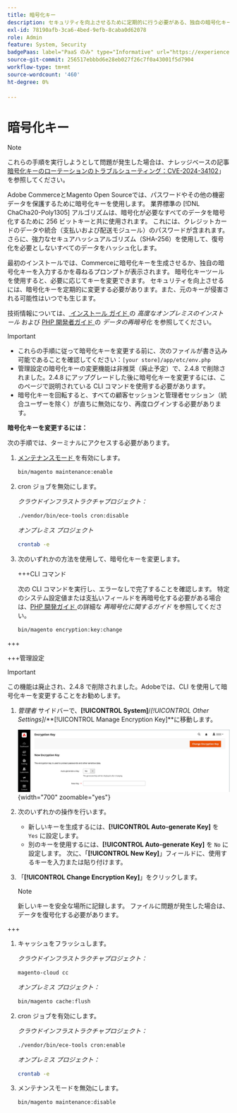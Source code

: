 ```yaml
---
title: 暗号化キー
description: セキュリティを向上させるために定期的に行う必要がある、独自の暗号化キーの変更方法を説明します。
exl-id: 78190afb-3ca6-4bed-9efb-8caba0d62078
role: Admin
feature: System, Security
badgePaas: label="PaaS のみ" type="Informative" url="https://experienceleague.adobe.com/en/docs/commerce/user-guides/product-solutions" tooltip="Adobe Commerce on Cloud プロジェクト（Adobeが管理する PaaS インフラストラクチャ）およびオンプレミスプロジェクトにのみ適用されます。"
source-git-commit: 256517ebbbd6e28eb027f26c7f0a43001f5d7904
workflow-type: tm+mt
source-wordcount: '460'
ht-degree: 0%

---
```


# 暗号化キー

>[!NOTE]
>
>これらの手順を実行しようとして問題が発生した場合は、ナレッジベースの記事 [ 暗号化キーのローテーションのトラブルシューティング：CVE-2024-34102](https://experienceleague.adobe.com/en/docs/commerce-knowledge-base/kb/troubleshooting/known-issues-patches-attached/troubleshooting-encryption-key-rotation-cve-2024-34102)」を参照してください。

Adobe CommerceとMagento Open Sourceでは、パスワードやその他の機密データを保護するために暗号化キーを使用します。 業界標準の [!DNL ChaCha20-Poly1305] アルゴリズムは、暗号化が必要なすべてのデータを暗号化するために 256 ビットキーと共に使用されます。 これには、クレジットカードのデータや統合（支払いおよび配送モジュール）のパスワードが含まれます。 さらに、強力なセキュアハッシュアルゴリズム（SHA-256）を使用して、復号化を必要としないすべてのデータをハッシュ化します。

最初のインストールでは、Commerceに暗号化キーを生成させるか、独自の暗号化キーを入力するかを尋ねるプロンプトが表示されます。 暗号化キーツールを使用すると、必要に応じてキーを変更できます。 セキュリティを向上させるには、暗号化キーを定期的に変更する必要があります。また、元のキーが侵害される可能性はいつでも生じます。

技術情報については、[ インストール ガイド ](https://experienceleague.adobe.com/docs/commerce-operations/installation-guide/advanced.html) の _高度なオンプレミスのインストール_ および [PHP 開発者ガイド ](https://developer.adobe.com/commerce/php/development/security/data-encryption/) の _データの再暗号化_ を参照してください。

>[!IMPORTANT]
>
>- これらの手順に従って暗号化キーを変更する前に、次のファイルが書き込み可能であることを確認してください：`[your store]/app/etc/env.php`
>- 管理設定の暗号化キーの変更機能は非推奨（廃止予定）で、2.4.8 で削除されました。2.4.8 にアップグレードした後に暗号化キーを変更するには、このページで説明されている CLI コマンドを使用する必要があります。
>- 暗号化キーを回転すると、すべての顧客セッションと管理者セッション（統合ユーザーを除く）が直ちに無効になり、再度ログインする必要があります。

**暗号化キーを変更するには：**

次の手順では、ターミナルにアクセスする必要があります。

1. [ メンテナンスモード ](https://experienceleague.adobe.com/en/docs/commerce-operations/configuration-guide/setup/application-modes#maintenance-mode) を有効にします。

   ```bash
   bin/magento maintenance:enable
   ```

1. cron ジョブを無効にします。

   _クラウドインフラストラクチャプロジェクト：_

   ```bash
   ./vendor/bin/ece-tools cron:disable
   ```

   _オンプレミス プロジェクト_

   ```bash
   crontab -e
   ```

1. 次のいずれかの方法を使用して、暗号化キーを変更します。

   +++CLI コマンド

   次の CLI コマンドを実行し、エラーなしで完了することを確認します。 特定のシステム設定値または支払いフィールドを再暗号化する必要がある場合は、[PHP 開発ガイド ](https://developer.adobe.com/commerce/php/development/security/data-encryption/) の詳細な _再暗号化に関するガイド_ を参照してください。

   ```bash
   bin/magento encryption:key:change
   ```

+++

   +++管理設定

   >[!IMPORTANT]
   >
   >この機能は廃止され、2.4.8 で削除されました。Adobeでは、CLI を使用して暗号化キーを変更することをお勧めします。

   1. _管理者_ サイドバーで、**[!UICONTROL System]**/_[!UICONTROL Other Settings]_/**[!UICONTROL Manage Encryption Key]**に移動します。

      ![ システム暗号化キー ](./assets/encryption-key.png){width="700" zoomable="yes"}

   1. 次のいずれかの操作を行います。

      - 新しいキーを生成するには、**[!UICONTROL Auto-generate Key]** を `Yes` に設定します。
      - 別のキーを使用するには、**[!UICONTROL Auto-generate Key]** を `No` に設定します。 次に、「**[!UICONTROL New Key]**」フィールドに、使用するキーを入力または貼り付けます。

   1. 「**[!UICONTROL Change Encryption Key]**」をクリックします。

      >[!NOTE]
      >
      >新しいキーを安全な場所に記録します。 ファイルに問題が発生した場合は、データを復号化する必要があります。

+++

1. キャッシュをフラッシュします。

   _クラウドインフラストラクチャプロジェクト：_

   ```bash
   magento-cloud cc
   ```

   _オンプレミス プロジェクト：_

   ```bash
   bin/magento cache:flush
   ```

1. cron ジョブを有効にします。

   _クラウドインフラストラクチャプロジェクト：_

   ```bash
   ./vendor/bin/ece-tools cron:enable
   ```

   _オンプレミス プロジェクト：_

   ```bash
   crontab -e
   ```

1. メンテナンスモードを無効にします。

   ```bash
   bin/magento maintenance:disable
   ```
